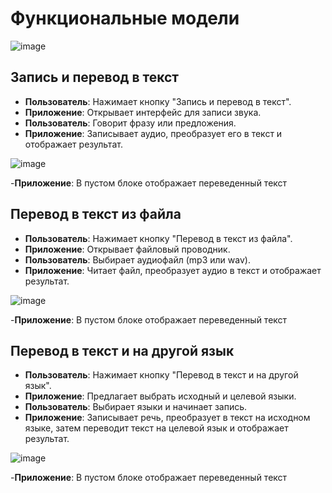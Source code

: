 # Функциональные модели


![image](https://github.com/Retnug228/Lab3Orpo/assets/140345168/9d83ec75-c845-4498-962d-cbd5a76cd4a7)


## Запись и перевод в текст

- **Пользователь**: Нажимает кнопку "Запись и перевод в текст".
- **Приложение**: Открывает интерфейс для записи звука.
- **Пользователь**: Говорит фразу или предложения.
- **Приложение**: Записывает аудио, преобразует его в текст и отображает результат.


![image](https://github.com/Retnug228/Lab3Orpo/assets/140345168/b4ee2758-9191-4b11-b23c-adfcf9215c06)

-**Приложение**: В пустом блоке отображает переведенный текст


## Перевод в текст из файла

- **Пользователь**: Нажимает кнопку "Перевод в текст из файла".
- **Приложение**: Открывает файловый проводник.
- **Пользователь**: Выбирает аудиофайл (mp3 или wav).
- **Приложение**: Читает файл, преобразует аудио в текст и отображает результат.


![image](https://github.com/Retnug228/Lab3Orpo/assets/140345168/c110f6a0-b96b-4d6b-930a-d28d5a4f4e8c)

-**Приложение**: В пустом блоке отображает переведенный текст


## Перевод в текст и на другой язык

- **Пользователь**: Нажимает кнопку "Перевод в текст и на другой язык".
- **Приложение**: Предлагает выбрать исходный и целевой языки.
- **Пользователь**: Выбирает языки и начинает запись.
- **Приложение**: Записывает речь, преобразует в текст на исходном языке, затем переводит текст на целевой язык и отображает результат.


![image](https://github.com/Retnug228/Lab3Orpo/assets/140345168/4a476180-5b6c-43aa-9063-70c69ad52d9b)

-**Приложение**: В пустом блоке отображает переведенный текст


  

